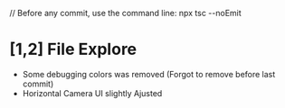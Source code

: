 // Before any commit, use the command line: npx tsc --noEmit

# [1,2] File Explore

- Some debugging colors was removed (Forgot to remove before last commit)
- Horizontal Camera UI slightly Ajusted